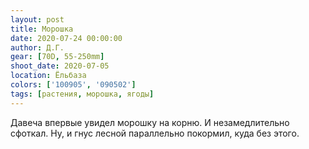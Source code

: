 ```yaml
---
layout: post
title: Морошка
date: 2020-07-24 00:00:00
author: Д.Г.
gear: [70D, 55-250mm]
shoot_date: 2020-07-05
location: Ёльбаза
colors: ['100905', '090502']
tags: [растения, морошка, ягоды]
---
```

Давеча впервые увидел морошку на корню. И незамедлительно сфоткал. Ну, и гнус лесной параллельно покормил, куда без этого.
